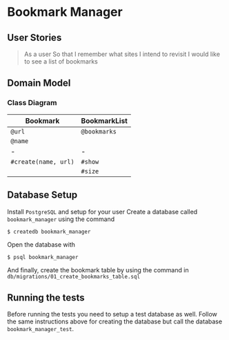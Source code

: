 # Bookmark Manager

## User Stories

> As a user
> So that I remember what sites I intend to revisit
> I would like to see a list of bookmarks

## Domain Model

### Class Diagram

| Bookmark | BookmarkList |
|---|---|
| `@url` | `@bookmarks` |
| `@name` | |
|-|-| 
| `#create(name, url)` | `#show` | 
|   | `#size` | 

## Database Setup

Install `PostgreSQL` and setup for your user
Create a database called `bookmark_manager` using the command

```
$ createdb bookmark_manager
```

Open the database with

```
$ psql bookmark_manager
```

And finally, create the bookmark table by using the command in
`db/migrations/01_create_bookmarks_table.sql`

## Running the tests

Before running the tests you need to setup a test database as well. Follow the
same instructions above for creating the database but call the
database `bookmark_manager_test`.
